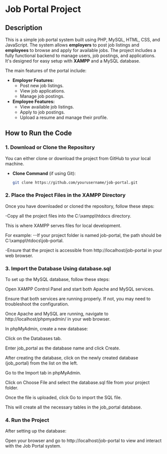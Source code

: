 # Job Portal Project

## Description
This is a simple job portal system built using PHP, MySQL, HTML, CSS, and JavaScript. The system allows **employers** to post job listings and **employees** to browse and apply for available jobs. The project includes a fully functional backend to manage users, job postings, and applications. It's designed for easy setup with **XAMPP** and a MySQL database.

The main features of the portal include:
- **Employer Features:**
  - Post new job listings.
  - View job applications.
  - Manage job postings.
- **Employee Features:**
  - View available job listings.
  - Apply to job postings.
  - Upload a resume and manage their profile.

## How to Run the Code

### 1. Download or Clone the Repository
You can either clone or download the project from GitHub to your local machine.

- **Clone Command** (if using Git):
  ```bash
  git clone https://github.com/yourusername/job-portal.git

### 2. Place the Project Files in the XAMPP Directory
Once you have downloaded or cloned the repository, follow these steps:

-Copy all the project files into the C:\xampp\htdocs directory. 

This is where XAMPP serves files for local development.

For example:
--If your project folder is named job-portal, the path should be C:\xampp\htdocs\job-portal.

-Ensure that the project is accessible from http://localhost/job-portal in your web browser.

### 3. Import the Database Using database.sql
To set up the MySQL database, follow these steps:

Open XAMPP Control Panel and start both Apache and MySQL services.

Ensure that both services are running properly. If not, you may need to troubleshoot the configuration.

Once Apache and MySQL are running, navigate to http://localhost/phpmyadmin/ in your web browser.

In phpMyAdmin, create a new database:

Click on the Databases tab.

Enter job_portal as the database name and click Create.

After creating the database, click on the newly created database (job_portal) from the list on the left.

Go to the Import tab in phpMyAdmin.

Click on Choose File and select the database.sql file from your project folder.

Once the file is uploaded, click Go to import the SQL file.

This will create all the necessary tables in the job_portal database.

### 4. Run the Project
After setting up the database:

Open your browser and go to http://localhost/job-portal to view and interact with the Job Portal system.
